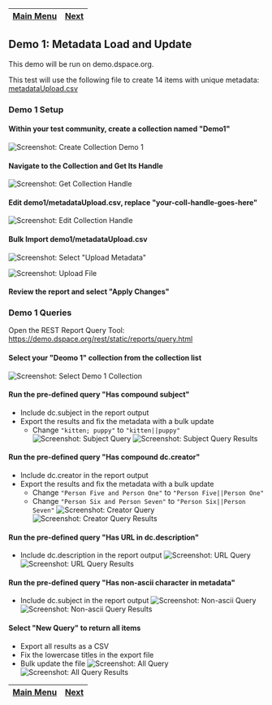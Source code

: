 | [Main Menu](../README.md)    | [Next](../demo2/README.md) |
| ------------------ | ----------------- |

## Demo 1: Metadata Load and Update

This demo will be run on demo.dspace.org.

This test will use the following file to create 14 items with unique metadata: [metadataUpload.csv](metadataUpload.csv)


### Demo 1 Setup

#### Within your test community, create a collection named "Demo1"

![Screenshot: Create Collection Demo 1](demo1a.png)

#### Navigate to the Collection and Get Its Handle

![Screenshot: Get Collection Handle](demo1b.png)

#### Edit __demo1/metadataUpload.csv__, replace "your-coll-handle-goes-here"

![Screenshot: Edit Collection Handle](demo1c.png)

#### Bulk Import __demo1/metadataUpload.csv__

![Screenshot: Select "Upload Metadata"](demo1d.png)

![Screenshot: Upload File](demo1e.png)

#### Review the report and select "Apply Changes"

### Demo 1 Queries

Open the REST Report Query Tool: https://demo.dspace.org/rest/static/reports/query.html

#### Select your "Deomo 1" collection from the collection list
![Screenshot: Select Demo 1 Collection](q.png)
#### Run the pre-defined query "Has compound subject"
- Include dc.subject in the report output
- Export the results and fix the metadata with a bulk update
  - Change `"kitten; puppy"` to `"kitten||puppy"`
![Screenshot: Subject Query](q1.png)
![Screenshot: Subject Query Results](qr1.png)

#### Run the pre-defined query "Has compound dc.creator"
- Include dc.creator in the report output
- Export the results and fix the metadata with a bulk update
  - Change `"Person Five and Person One"` to `"Person Five||Person One"`
  - Change `"Person Six and Person Seven"` to `"Person Six||Person Seven"`
![Screenshot: Creator Query](q2.png)
![Screenshot: Creator Query Results](qr2.png)
#### Run the pre-defined query "Has URL in dc.description"
- Include dc.description in the report output
![Screenshot: URL Query](q3.png)
![Screenshot: URL Query Results](qr3.png)
#### Run the pre-defined query "Has non-ascii character in metadata"
- Include dc.subject in the report output
![Screenshot: Non-ascii Query](q4.png)
![Screenshot: Non-ascii Query Results](qr4.png)
#### Select "New Query" to return all items
- Export all results as a CSV
- Fix the lowercase titles in the export file
- Bulk update the file
![Screenshot: All Query](q5.png)
![Screenshot: All Query Results](qr5.png)


| [Main Menu](../README.md)    | [Next](../demo2/README.md) |
| ------------------ | ----------------- |
